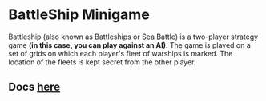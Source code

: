 # BattleShip Minigame
Battleship (also known as Battleships or Sea Battle) is a two-player strategy game **(in this case, you can play against an AI)**. The game is played on a set of grids on which each player's fleet of warships is marked. The location of the fleets is kept secret from the other player.

## Docs [here](https://github.com/vojtechgistr/BattleShip-minigame/blob/main/maturita-work-docs-cs.pdf)
